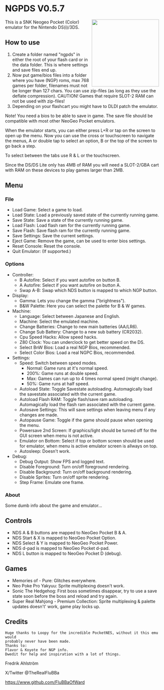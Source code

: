 # NGPDS V0.5.7

<img align="right" width="220" src="./logo.png" />

This is a SNK Neogeo Pocket (Color) emulator for the Nintendo DS(i)/3DS.

## How to use

1. Create a folder named "ngpds" in either the root of your flash card or in
 the data folder. This is where settings and save files end up.
2. Now put game/bios files into a folder where you have (NGP) roms, max
 768 games per folder, filenames must not be longer than 127 chars. You can use
 zip-files (as long as they use the deflate compression). CAUTION! Games that
 require SLOT-2 RAM can not be used with zip-files!
3. Depending on your flashcart you might have to DLDI patch the emulator.

Note! You need a bios to be able to save in game.
The save file should be compatible with most other NeoGeo Pocket emulators.

When the emulator starts, you can either press L+R or tap on the screen to open
up the menu.
Now you can use the cross or touchscreen to navigate the menus, A or double tap
to select an option, B or the top of the screen to go back a step.

To select between the tabs use R & L or the touchscreen.

Since the DS/DS Lite only has 4MB of RAM you will need a SLOT-2/GBA cart with
 RAM on these devices to play games larger than 2MB.

## Menu

### File

* Load Game: Select a game to load.
* Load State: Load a previously saved state of the currently running game.
* Save State: Save a state of the currently running game.
* Load Flash: Load flash ram for the currently running game.
* Save Flash: Save flash ram for the currently running game.
* Save Settings: Save the current settings.
* Eject Game: Remove the game, can be used to enter bios settings.
* Reset Console: Reset the console.
* Quit Emulator: (If supported.)

### Options

* Controller:
  * B Autofire: Select if you want autofire on button B.
  * A Autofire: Select if you want autofire on button A.
  * Swap A-B: Swap which NDS button is mapped to which NGP button.
* Display:
  * Gamma: Lets you change the gamma ("brightness").
  * B&W Palette: Here you can select the palette for B & W games.
* Machine:
  * Language: Select between Japanese and English.
  * Machine: Select the emulated machine.
  * Change Batteries: Change to new main batteries (AA/LR6).
  * Change Sub Battery: Change to a new sub battery (CR2032).
  * Cpu Speed Hacks: Allow speed hacks.
  * Z80 Clock: You can underclock to get better speed on the DS.
  * Select BnW Bios: Load a real NGP Bios, recommended.
  * Select Color Bios: Load a real NGPC Bios, recommended.
* Settings:
  * Speed: Switch between speed modes.
    * Normal: Game runs at it's normal speed.
    * 200%: Game runs at double speed.
    * Max: Games can run up to 4 times normal speed (might change).
    * 50%: Game runs at half speed.
  * Autoload State: Toggle Savestate autoloading. Automagically load the savestate associated with the current game.
  * Autoload Flash RAM: Toggle flash/save ram autoloading. Automagically load the flash ram associated with the current game.
  * Autosave Settings: This will save settings when leaving menu if any changes are made.
  * Autopause Game: Toggle if the game should pause when opening the menu.
  * Powersave 2nd Screen: If graphics/light should be turned off for the GUI screen when menu is not active.
  * Emulator on Bottom: Select if top or bottom screen should be used for emulator, when menu is active emulator screen is allways on top.
  * Autosleep: Doesn't work.
* Debug:
  * Debug Output: Show FPS and logged text.
  * Disable Foreground: Turn on/off foreground rendering.
  * Disable Background: Turn on/off background rendering.
  * Disable Sprites: Turn on/off sprite rendering.
  * Step Frame: Emulate one frame.

### About

Some dumb info about the game and emulator...

## Controls

* NDS A & B buttons are mapped to NeoGeo Pocket B & A.
* NDS Start & X is mapped to NeoGeo Pocket Option.
* NDS Select & Y is mapped to NeoGeo Pocket Power.
* NDS d-pad is mapped to NeoGeo Pocket d-pad.
* NDS L button is mapped to NeoGeo Pocket D (debug).

## Games

* Memories of - Pure: Glitches everywhere.
* Neo Poke Pro Yakyuu: Sprite multiplexing doesn't work.
* Sonic The Hedgehog: First boss sometimes disappear, try to use a save state soon before the boss and reload and try again.
* Super Real Mahjong - Premium Collection: Sprite multiplexing & palette updates doesn't' work, game play locks up.

## Credits

```text
Huge thanks to Loopy for the incredible PocketNES, without it this emu would
probably never have been made.
Thanks to:
Flavor & Koyote for NGP info.
Dwedit for help and inspiration with a lot of things.
```

Fredrik Ahlström

X/Twitter @TheRealFluBBa

https://www.github.com/FluBBaOfWard

